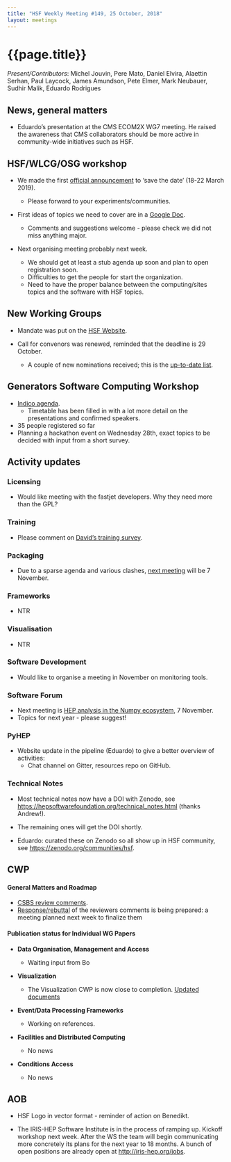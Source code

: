 ```yaml
---
title: "HSF Weekly Meeting #149, 25 October, 2018"
layout: meetings
---
```


# {{page.title}}

_Present/Contributors_: Michel Jouvin, Pere Mato, Daniel Elvira, Alaettin
Serhan, Paul Laycock, James Amundson, Pete Elmer, Mark Neubauer, Sudhir Malik,
Eduardo Rodrigues

## News, general matters

- Eduardo’s presentation at the CMS ECOM2X WG7 meeting. He raised the awareness
  that CMS collaborators should be more active in community-wide initiatives
  such as HSF.

## HSF/WLCG/OSG workshop

- We made the first
  [<span class="underline">official announcement</span>](https://groups.google.com/forum/#!topic/hsf-forum/c0DOv84A4iU)
  to ‘save the date’ (18-22 March 2019).
  - Please forward to your experiments/communities.
- First ideas of topics we need to cover are in a
  [<span class="underline">Google Doc</span>](https://docs.google.com/document/d/14LhcqpeJ6nQtvcPUkkoKolw4E2upGX_lPoG7574uzZc/edit?usp=sharing).

  - Comments and suggestions welcome - please check we did not miss anything
    major.

- Next organising meeting probably next week.
  - We should get at least a stub agenda up soon and plan to open registration
    soon.
  - Difficulties to get the people for start the organization.
  - Need to have the proper balance between the computing/sites topics and the
    software with HSF topics.

## New Working Groups

- Mandate was put on the
  [<span class="underline">HSF Website</span>](https://hepsoftwarefoundation.org/organization/working-group-mandates.html).

- Call for convenors was renewed, reminded that the deadline is 29 October.
  - A couple of new nominations received; this is the
    [<span class="underline">up-to-date list</span>](https://docs.google.com/document/d/19-Etynm2gO07PGVGSDETmGNStWX3oq6TIpXftsbMoAc/edit?usp=sharing).

## Generators Software Computing Workshop

- [<span class="underline">Indico agenda</span>](https://indico.cern.ch/event/751693/).
  - Timetable has been filled in with a lot more detail on the presentations and
    confirmed speakers.
- 35 people registered so far
- Planning a hackathon event on Wednesday 28th, exact topics to be decided with
  input from a short survey.

## Activity updates

### Licensing

- Would like meeting with the fastjet developers. Why they need more than the
  GPL?

### Training

- Please comment on
  [<span class="underline">David’s training survey</span>](https://docs.google.com/forms/d/1DEb4h49UiJkUZscIemQaIWub_3jVC5Nn49T1dw6s-ws/edit).

### Packaging

- Due to a sparse agenda and various clashes,
  [<span class="underline">next meeting</span>](https://indico.cern.ch/event/766022/)
  will be 7 November.

### Frameworks

- NTR

### Visualisation

- NTR

### Software Development

- Would like to organise a meeting in November on monitoring tools.

### Software Forum

- Next meeting is
  [<span class="underline">HEP analysis in the Numpy ecosystem</span>](https://indico.cern.ch/event/745288/),
  7 November.
- Topics for next year - please suggest\!

### PyHEP

- Website update in the pipeline (Eduardo) to give a better overview of
  activities:
  - Chat channel on Gitter, resources repo on GitHub.

### Technical Notes

- Most technical notes now have a DOI with Zenodo, see
  [<span class="underline">https://hepsoftwarefoundation.org/technical_notes.html</span>](https://hepsoftwarefoundation.org/technical_notes.html)
  (thanks Andrew\!).

- The remaining ones will get the DOI shortly.
- Eduardo: curated these on Zenodo so all show up in HSF community, see
  [<span class="underline">https://zenodo.org/communities/hsf</span>](https://zenodo.org/communities/hsf).

## CWP

#### General Matters and Roadmap

- [<span class="underline">CSBS review comments</span>](https://docs.google.com/document/d/16T2RRu1LmAyXTgtKjyWgOwZR8zsVOw2Y1SCntot3_NU/edit?usp=sharing).
- [<span class="underline">Response/rebuttal</span>](https://docs.google.com/document/d/1y1xrJxPkJcGxpuF_7NrCfCqLiy4b4Ahg2zZoQ9SWNCk/edit)
  of the reviewers comments is being prepared: a meeting planned next week to
  finalize them

#### Publication status for Individual WG Papers

- **Data Organisation, Management and Access**

  - Waiting input from Bo

- **Visualization**

  - The Visualization CWP is now close to completion.
    [<span class="underline">Updated documents</span>](https://github.com/HSF/Visualization/tree/master/documents/CWP)

- **Event/Data Processing Frameworks**

  - Working on references.

- **Facilities and Distributed Computing**

  - No news

- **Conditions Access**

  - No news

## AOB

- HSF Logo in vector format - reminder of action on Benedikt.

- The IRIS-HEP Software Institute is in the process of ramping up. Kickoff
  workshop next week. After the WS the team will begin communicating more
  concretely its plans for the next year to 18 months. A bunch of open positions
  are already open at
  [<span class="underline">http://iris-hep.org/jobs</span>](http://iris-hep.org/jobs).
